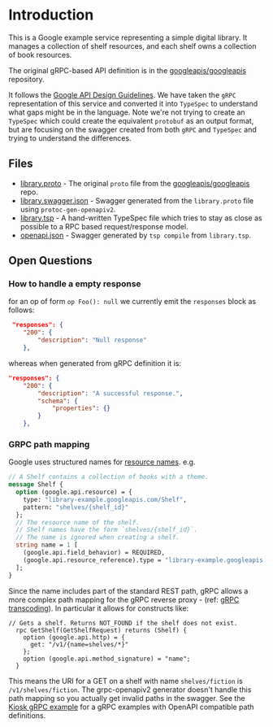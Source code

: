 # Introduction

This is a Google example service representing a simple digital library.
It manages a collection of shelf resources, and each shelf owns a collection
of book resources.

The original gRPC-based API definition is in the [googleapis/googleapis](https://github.com/googleapis/googleapis/) repository.

It follows the [Google API Design Guidelines](https://cloud.google.com/apis/design). We have taken the `gRPC` representation of this service and converted it into `TypeSpec` to understand what gaps might be in the language. Note we're not trying to create an `TypeSpec` which could create the equivalent `protobuf` as an output format, but are focusing on the swagger created from both `gRPC` and `TypeSpec` and trying to understand the differences.

## Files

- [library.proto](library.proto) - The original `proto` file from the [googleapis/googleapis](https://github.com/googleapis/googleapis/tree/master/google/example/library) repo.
- [library.swagger.json](library.swagger.json) - Swagger generated from the `library.proto` file using `protoc-gen-openapiv2`.
- [library.tsp](library.tsp) - A hand-written TypeSpec file which tries to stay as close as possible to a RPC based request/response model.
- [openapi.json](openapi.json) - Swagger generated by `tsp compile` from `library.tsp`.

## Open Questions

### How to handle a empty response

for an op of form `op Foo(): null` we currently emit the `responses` block as follows:

```json
 "responses": {
    "200": {
        "description": "Null response"
    },
```

whereas when generated from gRPC definition it is:

```json
"responses": {
    "200": {
        "description": "A successful response.",
        "schema": {
            "properties": {}
        }
    },
```

### GRPC path mapping

Google uses structured names for [resource names](https://cloud.google.com/apis/design/resource_names). e.g.

```protobuf
// A Shelf contains a collection of books with a theme.
message Shelf {
  option (google.api.resource) = {
    type: "library-example.googleapis.com/Shelf",
    pattern: "shelves/{shelf_id}"
  };
  // The resource name of the shelf.
  // Shelf names have the form `shelves/{shelf_id}`.
  // The name is ignored when creating a shelf.
  string name = 1 [
    (google.api.field_behavior) = REQUIRED,
    (google.api.resource_reference).type = "library-example.googleapis.com/Shelf"
  ];
}
```

Since the name includes part of the standard REST path, gRPC allows a more complex path mapping for the gRPC reverse proxy - (ref: [gRPC transcoding](https://cloud.google.com/endpoints/docs/grpc-service-config/reference/rpc/google.api#google.api.HttpRule)). In particular it allows for constructs like:

```
// Gets a shelf. Returns NOT_FOUND if the shelf does not exist.
  rpc GetShelf(GetShelfRequest) returns (Shelf) {
    option (google.api.http) = {
      get: "/v1/{name=shelves/*}"
    };
    option (google.api.method_signature) = "name";
  }
```

This means the URI for a GET on a shelf with name `shelves/fiction` is `/v1/shelves/fiction`. The grpc-openapiv2 generator doesn't handle this path mapping so you actually get invalid paths in the swagger. See the [Kiosk gRPC example](../grpc-kiosk-example) for a gRPC examples with OpenAPI compatible path definitions.
